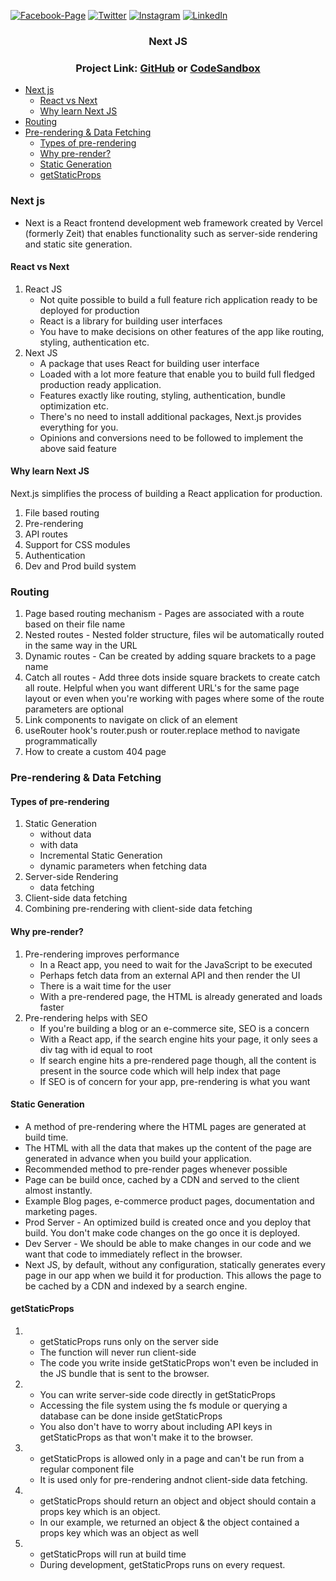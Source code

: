 [![Facebook-Page][facebook-shield]][facebook-url]
[![Twitter][twitter-shield]][twitter-url]
[![Instagram][instagram-shield]][instagram-url]
[![LinkedIn][linkedin-shield]][linkedin-url]

<p align="center">
  <h3 align="center">Next JS</h3>
  <div align="center"><h3>Project Link: <a href="https://github.com/rsshonjoydas/next-js">GitHub</a> or <a href="https://codesandbox.io/s/github/rsshonjoydas/next-js/tree/main">CodeSandbox</a></h3></div></p>

- [Next js](#next-js)
  - [React vs Next](#react-vs-next)
  - [Why learn Next JS](#why-learn-next-js)
- [Routing](#routing)
- [Pre-rendering & Data Fetching](#pre-rendering--data-fetching)
  - [Types of pre-rendering](#types-of-pre-rendering)
  - [Why pre-render?](#why-pre-render)
  - [Static Generation](#static-generation)
  - [getStaticProps](#getstaticprops)

### Next js

- Next is a React frontend development web framework created by Vercel (formerly Zeit) that enables functionality such as server-side rendering and static site generation.

#### React vs Next

1. React JS
   - Not quite possible to build a full feature rich application ready to be deployed for production
   - React is a library for building user interfaces
   - You have to make decisions on other features of the app like routing, styling, authentication etc.
2. Next JS
   - A package that uses React for building user interface
   - Loaded with a lot more feature that enable you to build full fledged production ready application.
   - Features exactly like routing, styling, authentication, bundle optimization etc.
   - There's no need to install additional packages, Next.js provides everything for you.
   - Opinions and conversions need to be followed to implement the above said feature

#### Why learn Next JS

Next.js simplifies the process of building a React application for production.

1. File based routing
2. Pre-rendering
3. API routes
4. Support for CSS modules
5. Authentication
6. Dev and Prod build system

### Routing

1. Page based routing mechanism - Pages are associated with a route based on their file name
2. Nested routes - Nested folder structure, files wil be automatically routed in the same way in the URL
3. Dynamic routes - Can be created by adding square brackets to a page name
4. Catch all routes - Add three dots inside square brackets to create catch all route. Helpful when you want different URL's for the same page layout or even when you're working with pages where some of the route parameters are optional
5. Link components to navigate on click of an element
6. useRouter hook's router.push or router.replace method to navigate programmatically
7. How to create a custom 404 page

### Pre-rendering & Data Fetching

#### Types of pre-rendering

1. Static Generation
   - without data
   - with data
   - Incremental Static Generation
   - dynamic parameters when fetching data
2. Server-side Rendering
   - data fetching
3. Client-side data fetching
4. Combining pre-rendering with client-side data fetching

#### Why pre-render?

1. Pre-rendering improves performance
   - In a React app, you need to wait for the JavaScript to be executed
   - Perhaps fetch data from an external API and then render the UI
   - There is a wait time for the user
   - With a pre-rendered page, the HTML is already generated and loads faster
2. Pre-rendering helps with SEO
   - If you're building a blog or an e-commerce site, SEO is a concern
   - With a React app, if the search engine hits your page, it only sees a div tag with id equal to root
   - If search engine hits a pre-rendered page though, all the content is present in the source code which will help index that page
   - If SEO is of concern for your app, pre-rendering is what you want

#### Static Generation

- A method of pre-rendering where the HTML pages are generated at build time.
- The HTML with all the data that makes up the content of the page are generated in advance when you build your application.
- Recommended method to pre-render pages whenever possible
- Page can be build once, cached by a CDN and served to the client almost instantly.
- Example Blog pages, e-commerce product pages, documentation and marketing pages.
- Prod Server - An optimized build is created once and you deploy that build. You don't make code changes on the go once it is deployed.
- Dev Server - We should be able to make changes in our code and we want that code to immediately reflect in the browser.
- Next JS, by default, without any configuration, statically generates every page in our app when we build it for production. This allows the page to be cached by a CDN and indexed by a search engine.

#### getStaticProps

1.  - getStaticProps runs only on the server side
    - The function will never run client-side
    - The code you write inside getStaticProps won't even be included in the JS bundle that is sent to the browser.
2.  - You can write server-side code directly in getStaticProps
    - Accessing the file system using the fs module or querying a database can be done inside getStaticProps
    - You also don't have to worry about including API keys in getStaticProps as that won't make it to the browser.
3.  - getStaticProps is allowed only in a page and can't be run from a regular component file
    - It is used only for pre-rendering andnot client-side data fetching.
4.  - getStaticProps should return an object and object should contain a props key which is an object.
    - In our example, we returned an object & the object contained a props key which was an object as well
5.  - getStaticProps will run at build time
    - During development, getStaticProps runs on every request.

<!-- MARKDOWN LINKS & IMAGES -->

[facebook-shield]: https://img.shields.io/badge/-Facebook-black.svg?style=flat-square&logo=facebook&color=555&logoColor
[facebook-url]: https://facebook.com/rsshonjoydas
[twitter-shield]: https://img.shields.io/badge/-Facebook-black.svg?style=flat-square&logo=twitter&color=555&logoColor
[twitter-url]: https://twitter.com/rsshonjoydas
[instagram-shield]: https://img.shields.io/badge/-Instagram-black.svg?style=flat-square&logo=instagram&color=555&logoColor
[instagram-url]: https://instagram.com/rsshonjoydas
[linkedin-shield]: https://img.shields.io/badge/-LinkedIn-black.svg?style=flat-square&logo=linkedin&colorB
[linkedin-url]: https://linkedin.com/in/rsshonjoydas
